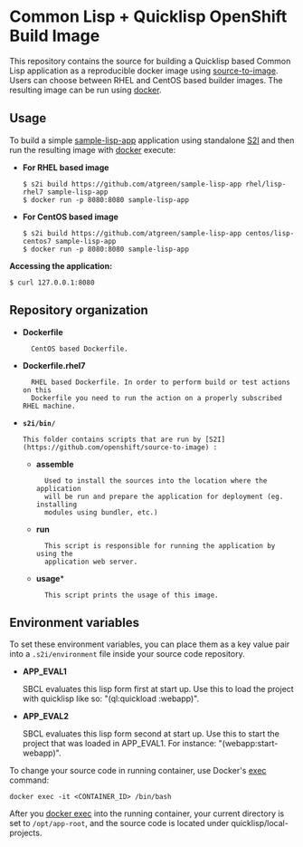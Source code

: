 Common Lisp + Quicklisp OpenShift Build Image
==============================================

This repository contains the source for building a Quicklisp based Common Lisp application as a reproducible docker image using [source-to-image](https://github.com/openshift/source-to-image). Users can choose between RHEL and CentOS based builder images.  The resulting image can be run using [docker](http://docker.io).


Usage
---------------------
To build a simple [sample-lisp-app](https://github.com/atgreen/sample-lisp-app) application using standalone [S2I](https://github.com/openshift/source-to-image) and then run the resulting image with [docker](http://docker.io) execute:

*  **For RHEL based image**
    ```
    $ s2i build https://github.com/atgreen/sample-lisp-app rhel/lisp-rhel7 sample-lisp-app
    $ docker run -p 8080:8080 sample-lisp-app
    ```

*  **For CentOS based image**
    ```
    $ s2i build https://github.com/atgreen/sample-lisp-app centos/lisp-centos7 sample-lisp-app
    $ docker run -p 8080:8080 sample-lisp-app
    ```

**Accessing the application:**
```
$ curl 127.0.0.1:8080
```


Repository organization
------------------------
* **Dockerfile**

        CentOS based Dockerfile.

* **Dockerfile.rhel7**

        RHEL based Dockerfile. In order to perform build or test actions on this
        Dockerfile you need to run the action on a properly subscribed RHEL machine.

* **`s2i/bin/`**

      This folder contains scripts that are run by [S2I](https://github.com/openshift/source-to-image) :

  *   **assemble**

            Used to install the sources into the location where the application
            will be run and prepare the application for deployment (eg. installing
            modules using bundler, etc.)

  *   **run**

            This script is responsible for running the application by using the
            application web server.

  *   **usage***

            This script prints the usage of this image.

Environment variables
---------------------

To set these environment variables, you can place them as a key value pair into a `.s2i/environment`
file inside your source code repository.

* **APP_EVAL1**

    SBCL evaluates this lisp form first at start up.  Use this to load
    the project with quicklisp like so: "(ql:quickload :webapp)".

* **APP_EVAL2**

    SBCL evaluates this lisp form second at start up.  Use this to
    start the project that was loaded in APP_EVAL1.  For
    instance: "(webapp:start-webapp)".


To change your source code in running container, use Docker's [exec](http://docker.io) command:
```
docker exec -it <CONTAINER_ID> /bin/bash
```

After you [docker exec](http://docker.io) into the running container, your current directory is set to `/opt/app-root`, and the source code is located under quicklisp/local-projects.
